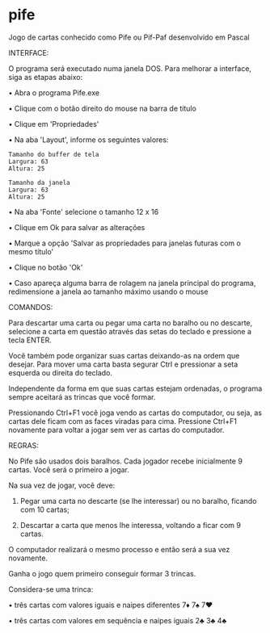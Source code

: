# pife
Jogo de cartas conhecido como Pife ou Pif-Paf desenvolvido em Pascal

INTERFACE:

O programa será executado numa janela DOS. Para melhorar a interface, siga as etapas abaixo:

• Abra o programa Pife.exe

• Clique com o botão direito do mouse na barra de título

• Clique em 'Propriedades'

• Na aba 'Layout', informe os seguintes valores:

    Tamanho do buffer de tela
    Largura: 63
    Altura: 25

    Tamanho da janela
    Largura: 63
    Altura: 25

• Na aba 'Fonte' selecione o tamanho 12 x 16

• Clique em Ok para salvar as alterações

• Marque a opção 'Salvar as propriedades para janelas futuras com o mesmo título'

• Clique no botão 'Ok'

• Caso apareça alguma barra de rolagem na janela principal do programa, redimensione a janela ao tamanho máximo usando o mouse



COMANDOS:

Para descartar uma carta ou pegar uma carta no baralho ou no descarte, selecione a carta em questão através das setas do teclado e pressione a tecla ENTER.

Você também pode organizar suas cartas deixando-as na ordem que desejar. Para mover uma carta basta segurar Ctrl e pressionar a seta esquerda ou direita do teclado.

Independente da forma em que suas cartas estejam ordenadas, o programa sempre aceitará as trincas que você formar.

Pressionando Ctrl+F1 você joga vendo as cartas do computador, ou seja, as cartas dele ficam com as faces viradas para cima. Pressione Ctrl+F1 novamente para voltar a jogar sem ver as cartas do computador.



REGRAS:

No Pife são usados dois baralhos. Cada jogador recebe inicialmente 9 cartas. Você será o primeiro a jogar.


Na sua vez de jogar, você deve:

1. Pegar uma carta no descarte (se lhe interessar) ou no baralho, ficando com 10 cartas;

2. Descartar a carta que menos lhe interessa, voltando a ficar com 9 cartas.


O computador realizará o mesmo processo e então será a sua vez novamente.

Ganha o jogo quem primeiro conseguir formar 3 trincas.


Considera-se uma trinca:

• três cartas com valores iguais e naipes diferentes
7♦ 7♠ 7♥

• três cartas com valores em sequência e naipes iguais
2♣ 3♣ 4♣
